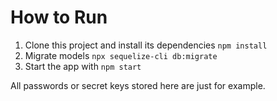 # How to Run

1. Clone this project and install its dependencies `npm install`
2. Migrate models `npx sequelize-cli db:migrate`
3. Start the app with `npm start`

All passwords or secret keys stored here are just for example.
